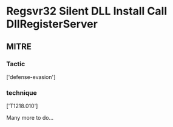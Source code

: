 # Regsvr32 Silent DLL Install Call DllRegisterServer

## MITRE

### Tactic
['defense-evasion']

### technique
['T1218.010']

Many more to do...
